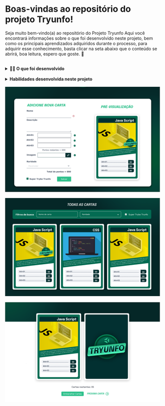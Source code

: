 # Boas-vindas ao repositório do projeto Tryunfo!

Seja muito bem-vindo(a) ao repositório do Projeto Tryunfo Aqui você encontrará informações sobre o que foi desenvolvido neste projeto, bem como os principais aprendizados adquiridos durante o processo, para adquirir esse conhecimento, basta clicar na seta abaixo que o conteúdo se abrirá, boa leitura, espero que goste. 🙂

<br/>

<details>
  <summary><strong>👨‍💻 O que foi desenvolvido</strong></summary><br />

  Neste projeto foi desenvolvido um jogo no estilo Super Trunfo! Ao utilizar essa aplicação a uma pessoa usuária é capaz de:

  * Criar um baralho com o tema livre;

  * Adicionar e remover uma carta do baralho;

  * Visualizar todas as cartas que foram adicionadas ao baralho;

  * Jogar com o baralho criado.

</details>

<br/>
<details>
  <summary><strong>Habilidades desenvolvida neste projeto</strong></summary><br />

  Neste projeto, eu fui capaz de:

  * Ler o estado de um componente e usá-lo para alterar o que exibimos no browser

  * Inicializar um componente, dando a ele um estado pré-definido

  * Atualizar o estado de um componente

  * Capturar eventos utilizando a sintaxe do React

  * Criar formulários utilizando sintaxe JSX com as tags: `input`, `textarea`, `select`, `form`, `checkbox`

  * Transmitir informações de componentes filhos para componentes pais via callbacks
</details>

<br/>
<img src="images/tryunfo1.png">
<br/>
<br />
<img src="images/tryunfo2.png">
<br/>
<br/>
<img src="images/tryunfo3.png">
